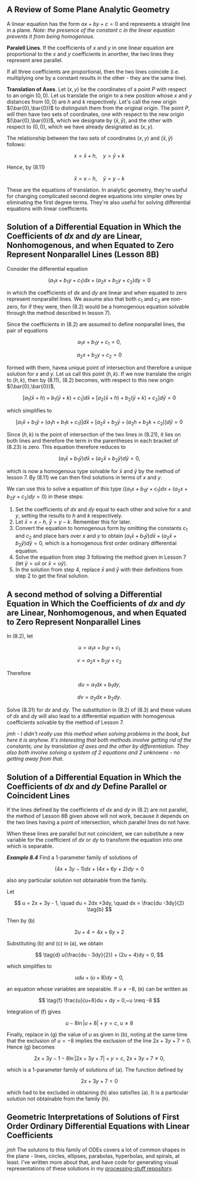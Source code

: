## A Review of Some Plane Analytic Geometry

A linear equation has the form $ax + by + c = 0$ and represents a straight line in a plane. *Note: the presence of the constant* $c$ *in the linear equation prevents it from being homogenous*.

**Paralell Lines**. If the coefficients of $x$ and $y$ in one linear equation are proportional to the $x$ and $y$ coefficients in anorther, the two lines they represent aree parallel.

If all three coefficients are proportional, then the two lines coincide (i.e. multiplying one by a constant results in the other - they are the same line).

**Translation of Axes**. Let $(x,y)$ be the coordinates of a point $P$ with respect to an origin $(0,0$). Let us translate the origin to a new position whose $x$ and $y$ distances from $(0,0)$ are $h$ and $k$ respectively. Let's call the new origin $(\bar{0},\bar{0})$ to distinguish them from the original origin. The point $P$, will then have two sets of coordinates, one with respect to the new origin $(\bar{0},\bar{0})$, which we designate by $(\bar{x},\bar{y})$, and the other with respect to $(0,0)$, which we have already designated as $(x,y)$.

The relationship between the two sets of coordinates $(x,y)$ and $(\bar{x},\bar{y})$ follows:

$$ x = \bar{x} + h,\quad y=\bar{y} + k \tag{8.11} $$

Hence, by (8.11)

$$ \bar{x} = x - h,\quad \bar{y} = y - k \tag{8.12} $$

These are the equations of translation. In analytic geometry, they're useful for changing complicated second degree equations into simpler ones by eliminating the first degree terms. They're also useful for solving differential equations with linear coefficients.

## Solution of a Differential Equation in Which the Coefficients of $dx$ and $dy$ are Linear, Nonhomogenous, and when Equated to Zero Represent Nonparallel Lines (Lesson 8B)

Consider the differential equation

$$ (a_1x + b_1y + c_1)dx + (a_2x + b_2y + c_2)dy = 0 \tag{8.2} $$

in which the coefficients of $dx$ and $dy$ are linear and when equated to zero represent nonparallel lines. We assume also that both $c_1$ and $c_2$ are non-zero, for if they were, then (8.2) would be a homogenous equation solvable through the method described in lesson 7).

Since the coefficients in (8.2) are assumed to define nonparallel lines, the pair of equations

$$ a_1x + b_1y + c_1 = 0, \tag{8.21} $$

$$ a_2x + b_2y + c_2 = 0 $$

formed with them, havea unique point of intersection and therefore a unique solution for $x$ and $y$. Let us call this point $(h,k)$. If we now translate the origin to $(h,k)$, then by (8.11), (8.2) becomes, with respect to this new origin $(\bar{0},\bar{0})$,

$$ [a_1(\bar{x} + h) + b_1(\bar{y} + k) + c_1]d\bar{x} + [a_2(\bar{x} + h) + b_2(\bar{y} + k) + c_2]d\bar{y} = 0 \tag{8.23} $$

which simplifies to

$$ [a_1\bar{x} + b_1\bar{y} + (a_1h + b_1k + c_1)]d\bar{x} + [a_2\bar{x} + b_2\bar{y} + (a_2h + b_2k + c_2)]d\bar{y} = 0 \tag{8.23} $$

Since $(h,k)$ is the point of intersection of the two lines in (8.21), it lies on both lines and therefore the term in the parentheses in each bracket of (8.23) is zero. This equation therefore reduces to 

$$ (a_1\bar{x} + b_1\bar{y})d\bar{x} + (a_2\bar{x} + b_2\bar{y})d\bar{y} = 0, \tag{8.24} $$

which is now a homogenous type solvable for $\bar{x}$ and $\bar{y}$ by the method of lesson 7. By (8.11) we can then find solutions in terms of $x$ and $y$.

We can use this to solve a equation of this type $((a_1x + b_1y + c_1)dx + (a_2x + b_2y + c_2)dy = 0)$ in these steps:

1. Set the coefficients of $dx$ and $dy$ equal to each other and solve for $x$ and $y$, setting the results to $h$ and $k$ respectively.
2. Let $\bar{x} = x - h,~\bar{y} = y - k$. Remember this for later.
3. Convert the equation to homogenous form by omitting the constants $c_1$ and $c_2$ and place bars over $x$ and $y$ to obtain $(a_1\bar{x} + b_1\bar{y})d\bar{x} + (a_2\bar{x} + b_2\bar{y})d\bar{y} = 0$, which is a homogenous first order ordinary differential equation.
4. Solve the equation from step 3 following the method given in Lesson 7 (let $\bar{y} = u\bar{x}$ or $\bar{x} = u\bar{y}$).
5. In the solution from step 4, replace $\bar{x}$ and $\bar{y}$ with their definitions from step 2 to get the final solution.

## A second method of solving a Differential Equation in Which the Coefficients of $dx$ and $dy$ are Linear, Nonhomogenous, and when Equated to Zero Represent Nonparallel Lines

In (8.2), let

$$ u = a_1x + b_1y + c_1 \tag{8.3} $$

$$ v = a_2x + b_2y + c_2 $$

Therefore

$$ du = a_1dx + b_1dy, \tag{8.31} $$

$$ dv = a_2dx + b_2dy. $$

Solve (8.31) for $dx$ and $dy$. The substitution in (8.2) of (8.3) and these values of $dx$ and $dy$ will also lead to a differential equation with homogenous coefficients solvable by the method of Lesson 7.

*jmh - I didn't really use this method when solving problems in the book, but here it is anyhow. It's interesting that both methods involve getting rid of the constants; one by translation of axes and the other by differentiation. They also both involve solving a system of 2 equations and 2 unknowns - no getting away from that.*

## Solution of a Differential Equation in Which the Coefficients of $dx$ and $dy$ Define Parallel or Coincident Lines
If the lines defined by the coefficients of $dx$ and $dy$ in (8.2) are not parallel, the method of Lesson 8B given above will not work, because it depends on the two lines having a point of intersection, which parallel lines do not have.

When these lines are parallel but not coincident, we can substitute a new variable for the coefficient of $dx$ or $dy$ to transform the equation into one which is separable.

***Example 8.4***
Find a 1-parameter family of solutions of

$$ (4x +3y -1)dx + (4x + 6y +2)dy = 0 \tag{a} $$

also any particular solution not obtainable from the family.

Let

$$ u = 2x + 3y - 1, \quad du = 2dx +3dy, \quad dx = \frac{du -3dy}{2} \tag{b} $$

Then by (b)

$$ \tag{c} 2u + 4 = 4x +6y + 2 $$

Substituting (b) and (c) in (a), we obtain

$$ \tag{d} u(\frac{du - 3dy}{2}) + (2u + 4)dy = 0, $$

which simplifies to

$$ \tag{e} udu + (u+8)dy = 0, $$

an equation whose variables are separable. If $u \neq -8$, (e) can be written as

$$ \tag{f} \frac{u}{u+8}du + dy = 0,~u \neq -8 $$

Integration of (f) gives

$$ \tag{g} u - 8\ln{|u+8|}+y=c,~u \neq 8 $$

Finally, replace in (g) the value of $u$ as given in (b), noting at the same time that the exclusion of $u=-8$ implies the exclusion of the line $2x+3y+7=0$. Hence (g) becomes

$$ \tag{h} 2x +3y -1 -8\ln{|2x+3y+7|}+y=c,~2x+3y+7\neq0, $$

which is a 1-parameter family of solutions of (a). The function defined by

$$ \tag{i} 2x + 3y + 7 = 0 $$

which had to be excluded in obtaining (h) also satisfies (a). It is a particular solution not obtainable from the family (h).

## Geometric Interpretations of Solutions of First Order Ordinary Differential Equations with Linear Coefficients
*jmh*
The solutons to this family of ODEs covers a lot of common shapes in the plane - lines, circles, ellipses, parabolas, hyperbolas, and spirals, at least. I've written more about that, and have code for generating visual representations of these solutions in my [processing-stuff repository](https://github.com/jhobbs/processing-stuff/blob/master/notes.md).
